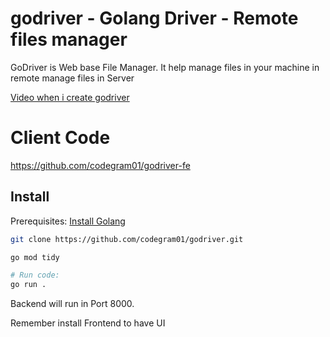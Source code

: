 



# godriver - Golang Driver - Remote files manager

GoDriver is Web base File Manager. It help manage files in your machine in remote manage files in Server

[Video when i create godriver](https://www.youtube.com/live/JOgCeWToFHM?si=-F19Ru3t7Wq86sCx)

# Client Code
https://github.com/codegram01/godriver-fe

## Install
Prerequisites: [Install Golang](https://go.dev/doc/install) 

```sh
git clone https://github.com/codegram01/godriver.git

go mod tidy

# Run code: 
go run . 
```

Backend will run in Port 8000.

Remember install Frontend to have UI 
